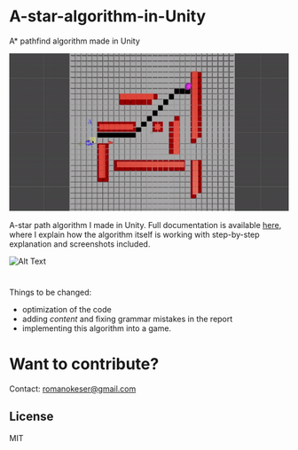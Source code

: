 # A-star-algorithm-in-Unity
A* pathfind algorithm made in Unity

![Alt Text](https://github.com/romanokeser/A-star-algorithm-in-Unity/blob/main/first%20record.gif)

A-star path algorithm I made in Unity. Full documentation is available [here](https://github.com/romanokeser/A-star-algorithm-in-Unity/blob/main/report%201%20-%20unfinished.pdf), where I explain how the algorithm itself is working with step-by-step explanation and screenshots included. 


![Alt Text](https://upload.wikimedia.org/wikipedia/commons/8/85/Weighted_A_star_with_eps_5.gif)

#

Things to be changed: 

- optimization of the code
- adding *content* and fixing grammar mistakes in the report 
- implementing this algorithm into a game.


# Want to contribute? 
Contact: romanokeser@gmail.com

## License

MIT
